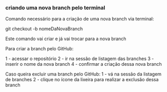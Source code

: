 ### criando uma nova branch pelo terminal

Comando necessário para a criação de uma nova branch via terminal:

git checkout -b nomeDaNovaBranch

Este comando vai criar e já vai trocar para a nova branch

Para criar a branch pelo GitHub:

1 - acessar o repositório
2 - ir na sessão de listagem das branches
3 - inserir o nome da nova branch
4 - confirmar a criação dessa nova branch

Caso queira excluir uma branch pelo GitHub:
1 - vá na sessão da listagem de branches
2 - clique no ícone da lixeira para realizar a exclusão dessa branch